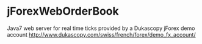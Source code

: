 jForexWebOrderBook
==================

Java7 web server for real time ticks provided by a Dukascopy jForex demo account http://www.dukascopy.com/swiss/french/forex/demo_fx_account/
